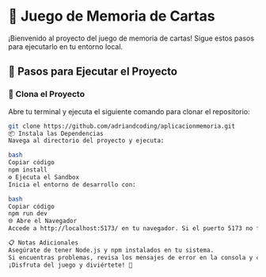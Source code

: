 # 🎴 Juego de Memoria de Cartas

¡Bienvenido al proyecto del juego de memoria de cartas! Sigue estos pasos para ejecutarlo en tu entorno local.

## 🚀 Pasos para Ejecutar el Proyecto

### 🔄 Clona el Proyecto

Abre tu terminal y ejecuta el siguiente comando para clonar el repositorio:

```bash
git clone https://github.com/adriandcoding/aplicacionmemoria.git
📦 Instala las Dependencias
Navega al directorio del proyecto y ejecuta:

bash
Copiar código
npm install
⚙️ Ejecuta el Sandbox
Inicia el entorno de desarrollo con:

bash
Copiar código
npm run dev
🌐 Abre el Navegador
Accede a http://localhost:5173/ en tu navegador. Si el puerto 5173 no funciona, verifica la consola donde ejecutaste npm run dev. El proyecto puede haber iniciado en un puerto diferente.

📋 Notas Adicionales
Asegúrate de tener Node.js y npm instalados en tu sistema.
Si encuentras problemas, revisa los mensajes de error en la consola y consulta la documentación o los issues del repositorio.
¡Disfruta del juego y diviértete! 🎉
```
